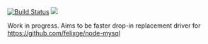 [![Build Status](https://secure.travis-ci.org/sidorares/node-mysql2.png)](http://travis-ci.org/sidorares/node-mysql2) [![](https://badge.fury.io/js/mysql2.png)](https://npmjs.org/package/mysql2)

Work in progress.
Aims to be faster drop-in replacement driver for https://github.com/felixge/node-mysql
